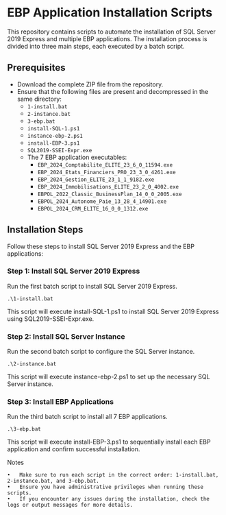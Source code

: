 # EBP Application Installation Scripts

This repository contains scripts to automate the installation of SQL Server 2019 Express and multiple EBP applications. The installation process is divided into three main steps, each executed by a batch script.

## Prerequisites

- Download the complete ZIP file from the repository.
- Ensure that the following files are present and decompressed in the same directory:
  - `1-install.bat`
  - `2-instance.bat`
  - `3-ebp.bat`
  - `install-SQL-1.ps1`
  - `instance-ebp-2.ps1`
  - `install-EBP-3.ps1`
  - `SQL2019-SSEI-Expr.exe`
  - The 7 EBP application executables:
    - `EBP_2024_Comptabilite_ELITE_23_6_0_11594.exe`
    - `EBP_2024_Etats_Financiers_PRO_23_3_0_4261.exe`
    - `EBP_2024_Gestion_ELITE_23_1_1_9182.exe`
    - `EBP_2024_Immobilisations_ELITE_23_2_0_4002.exe`
    - `EBPOL_2022_Classic_BusinessPlan_14_0_0_2005.exe`
    - `EBPOL_2024_Autonome_Paie_13_28_4_14901.exe`
    - `EBPOL_2024_CRM_ELITE_16_0_0_1312.exe`

## Installation Steps

Follow these steps to install SQL Server 2019 Express and the EBP applications:

### Step 1: Install SQL Server 2019 Express

Run the first batch script to install SQL Server 2019 Express.

```
.\1-install.bat
```
This script will execute install-SQL-1.ps1 to install SQL Server 2019 Express using SQL2019-SSEI-Expr.exe.

### Step 2: Install SQL Server Instance

Run the second batch script to configure the SQL Server instance.
```
.\2-instance.bat
```
This script will execute instance-ebp-2.ps1 to set up the necessary SQL Server instance.

### Step 3: Install EBP Applications

Run the third batch script to install all 7 EBP applications.
```
.\3-ebp.bat
```
This script will execute install-EBP-3.ps1 to sequentially install each EBP application and confirm successful installation.

Notes

	•	Make sure to run each script in the correct order: 1-install.bat, 2-instance.bat, and 3-ebp.bat.
	•	Ensure you have administrative privileges when running these scripts.
	•	If you encounter any issues during the installation, check the logs or output messages for more details.

